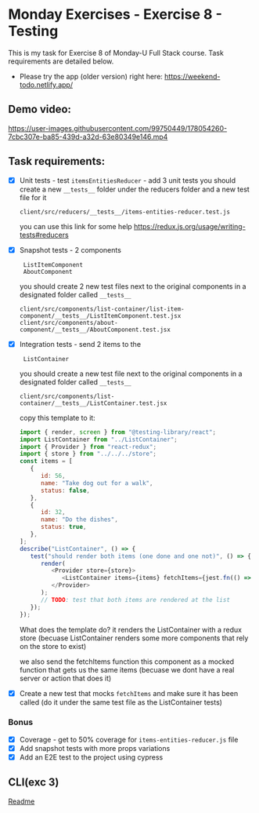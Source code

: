 # Monday Exercises - Exercise 8 - Testing

This is my task for Exercise 8 of Monday-U Full Stack course. Task requirements are detailed below.

-  Please try the app (older version) right here: https://weekend-todo.netlify.app/

## Demo video:

https://user-images.githubusercontent.com/99750449/178054260-7cbc307e-ba85-439d-a32d-63e80349e146.mp4

## Task requirements:

-  [x] Unit tests - test `itemsEntitiesReducer` - add 3 unit tests
       you should create a new `__tests__` folder under the reducers folder and a new test file for it

   ```
   client/src/reducers/__tests__/items-entities-reducer.test.js
   ```

   you can use this link for some help https://redux.js.org/usage/writing-tests#reducers

-  [x] Snapshot tests - 2 components

       ListItemComponent
       AboutComponent

   you should create 2 new test files next to the original components in a designated folder called `__tests__`

   ```
   client/src/components/list-container/list-item-component/__tests__/ListItemComponent.test.jsx
   client/src/components/about-component/__tests__/AboutComponent.test.jsx
   ```

-  [x] Integration tests - send 2 items to the

       ListContainer

   you should create a new test file next to the original components in a designated folder called `__tests__`

   ```
   client/src/components/list-container/__tests__/ListContainer.test.jsx
   ```

   copy this template to it:

   ```javascript
   import { render, screen } from "@testing-library/react";
   import ListContainer from "../ListContainer";
   import { Provider } from "react-redux";
   import { store } from "../../../store";
   const items = [
      {
         id: 56,
         name: "Take dog out for a walk",
         status: false,
      },
      {
         id: 32,
         name: "Do the dishes",
         status: true,
      },
   ];
   describe("ListContainer", () => {
      test("should render both items (one done and one not)", () => {
         render(
            <Provider store={store}>
               <ListContainer items={items} fetchItems={jest.fn(() => items)} />
            </Provider>
         );
         // TODO: test that both items are rendered at the list
      });
   });
   ```

   What does the template do?
   it renders the ListContainer with a redux store (becuase ListContainer renders some more components that rely on the store to exist)

   we also send the fetchItems function this component as a mocked function that gets us the same items (becuase we dont have a real server or action that does it)

-  [x] Create a new test that mocks `fetchItems` and make sure it has been called (do it under the same test file as the ListContainer tests)

### Bonus

-  [x] Coverage - get to 50% coverage for `items-entities-reducer.js` file
-  [x] Add snapshot tests with more props variations
-  [x] Add an E2E test to the project using cypress

## CLI(exc 3)

[Readme](./cli-ex3/README.md)
